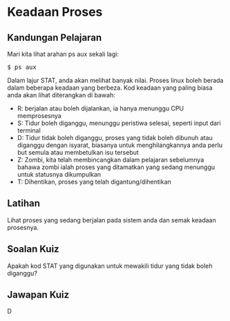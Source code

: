 # Keadaan Proses

## Kandungan Pelajaran

Mari kita lihat arahan ps aux sekali lagi:

<pre>$ ps aux</pre>

Dalam lajur STAT, anda akan melihat banyak nilai. Proses linux boleh berada dalam beberapa keadaan yang berbeza. Kod keadaan yang paling biasa anda akan lihat diterangkan di bawah:

<ul>
<li>R: berjalan atau boleh dijalankan, ia hanya menunggu CPU memprosesnya</li>
<li>S: Tidur boleh diganggu, menunggu peristiwa selesai, seperti input dari terminal</li>
<li>D: Tidur tidak boleh diganggu, proses yang tidak boleh dibunuh atau diganggu dengan isyarat, biasanya untuk menghilangkannya anda perlu but semula atau membetulkan isu tersebut</li>
<li>Z: Zombi, kita telah membincangkan dalam pelajaran sebelumnya bahawa zombi ialah proses yang ditamatkan yang sedang menunggu untuk statusnya dikumpulkan</li>
<li>T: Dihentikan, proses yang telah digantung/dihentikan</li>
</ul>

## Latihan

Lihat proses yang sedang berjalan pada sistem anda dan semak keadaan prosesnya.

## Soalan Kuiz

Apakah kod STAT yang digunakan untuk mewakili tidur yang tidak boleh diganggu?

## Jawapan Kuiz

D